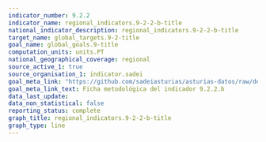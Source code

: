 ```yaml
---
indicator_number: 9.2.2
indicator_name: regional_indicators.9-2-2-b-title
national_indicator_description: regional_indicators.9-2-2-b-title
target_name: global_targets.9-2-title
goal_name: global_goals.9-title
computation_units: units.PT
national_geographical_coverage: regional
source_active_1: true
source_organisation_1: indicator.sadei
goal_meta_link: "https://github.com/sadeiasturias/asturias-datos/raw/develop/descargas/metodologia/9.2.2.b.pdf"
goal_meta_link_text: Ficha metodológica del indicador 9.2.2.b
data_last_update:  
data_non_statistical: false
reporting_status: complete
graph_title: regional_indicators.9-2-2-b-title
graph_type: line
---
```

